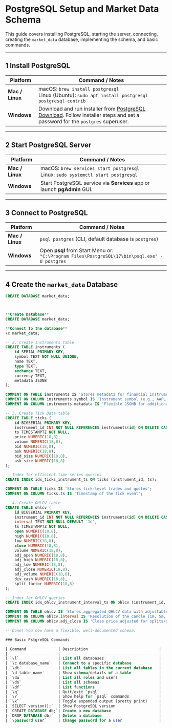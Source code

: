 # PostgreSQL Setup and Market Data Schema

This guide covers installing PostgreSQL, starting the server, connecting, creating the `market_data` database, implementing the schema, and basic commands.

---

## 1 Install PostgreSQL

| Platform      | Command / Notes |
|---------------|----------------|
| **Mac / Linux** | macOS: `brew install postgresql`<br>Linux (Ubuntu): `sudo apt install postgresql postgresql-contrib` |
| **Windows**     | Download and run installer from [PostgreSQL Download](https://www.postgresql.org/download/windows/). Follow installer steps and set a password for the `postgres` superuser. |

---

## 2 Start PostgreSQL Server

| Platform      | Command / Notes |
|---------------|----------------|
| **Mac / Linux** | macOS: `brew services start postgresql`<br>Linux: `sudo systemctl start postgresql` |
| **Windows**     | Start PostgreSQL service via **Services** app or launch **pgAdmin** GUI. |

---

## 3 Connect to PostgreSQL

| Platform      | Command / Notes |
|---------------|----------------|
| **Mac / Linux** | `psql postgres` (CLI, default database is `postgres`) |
| **Windows**     | Open **psql** from Start Menu or:<br>`"C:\Program Files\PostgreSQL\17\bin\psql.exe" -U postgres` |

---

## 4 Create the `market_data` Database

```sql
CREATE DATABASE market_data;



**Create Database**
CREATE DATABASE market_data;

**Connect to the database**
\c market_data;

-- 2. Create Instruments table
CREATE TABLE instruments (
    id SERIAL PRIMARY KEY,
    symbol TEXT NOT NULL UNIQUE,
    name TEXT,
    type TEXT,
    exchange TEXT,
    currency TEXT,
    metadata JSONB
);

COMMENT ON TABLE instruments IS 'Stores metadata for financial instruments';
COMMENT ON COLUMN instruments.symbol IS 'Instrument symbol (e.g., AAPL, BTC-USD)';
COMMENT ON COLUMN instruments.metadata IS 'Flexible JSONB for additional info like tick size, lot size';

-- 3. Create Tick Data table
CREATE TABLE ticks (
    id BIGSERIAL PRIMARY KEY,
    instrument_id INT NOT NULL REFERENCES instruments(id) ON DELETE CASCADE,
    ts TIMESTAMPTZ NOT NULL,
    price NUMERIC(18,8),
    volume NUMERIC(18,8),
    bid NUMERIC(18,8),
    ask NUMERIC(18,8),
    bid_size NUMERIC(18,8),
    ask_size NUMERIC(18,8)
);

-- Index for efficient time-series queries
CREATE INDEX idx_ticks_instrument_ts ON ticks (instrument_id, ts);

COMMENT ON TABLE ticks IS 'Stores tick-level trades and quotes';
COMMENT ON COLUMN ticks.ts IS 'Timestamp of the tick event';

-- 4. Create OHLCV table
CREATE TABLE ohlcv (
    id BIGSERIAL PRIMARY KEY,
    instrument_id INT NOT NULL REFERENCES instruments(id) ON DELETE CASCADE,
    interval TEXT NOT NULL DEFAULT '1d',
    ts TIMESTAMPTZ NOT NULL,
    open NUMERIC(18,8),
    high NUMERIC(18,8),
    low NUMERIC(18,8),
    close NUMERIC(18,8),
    volume NUMERIC(18,8),
    adj_open NUMERIC(18,8),
    adj_high NUMERIC(18,8),
    adj_low NUMERIC(18,8),
    adj_close NUMERIC(18,8),
    adj_volume NUMERIC(18,8),
    div_cash NUMERIC(18,8),
    split_factor NUMERIC(18,8)
);

-- Index for OHLCV queries
CREATE INDEX idx_ohlcv_instrument_interval_ts ON ohlcv (instrument_id, interval, ts);

COMMENT ON TABLE ohlcv IS 'Stores aggregated OHLCV data with adjustable intervals';
COMMENT ON COLUMN ohlcv.interval IS 'Resolution of the candle (1m, 5m, 1h, 1d)';
COMMENT ON COLUMN ohlcv.adj_close IS 'Close price adjusted for splits/dividends';

-- Done! You now have a flexible, well-documented schema.

### Basic PstgreSQL Commands

| Command              | Description                               |
|----------------------|-------------------------------------------|
| `\l`                 | List all databases                        |
| `\c database_name`   | Connect to a specific database            |
| `\dt`                | List all tables in the current database   |
| `\d table_name`      | Show schema/details of a table            |
| `\du`                | List all roles and users                  |
| `\dn`                | List all schemas                          |
| `\df`                | List functions                            |
| `\q`                 | Quit/exit `psql`                          |
| `\?`                 | Show help for `psql` commands             |
| `\x`                 | Toggle expanded output (pretty print)     |
| `SELECT version();`  | Show PostgreSQL version                   |
| `CREATE DATABASE db;`| Create a new database                     |
| `DROP DATABASE db;`  | Delete a database                         |
| `\password user`     | Change password for a user                |